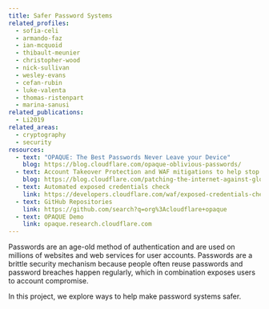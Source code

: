 ```yaml
---
title: Safer Password Systems
related_profiles:
  - sofia-celi
  - armando-faz
  - ian-mcquoid
  - thibault-meunier
  - christopher-wood
  - nick-sullivan
  - wesley-evans
  - cefan-rubin
  - luke-valenta
  - thomas-ristenpart
  - marina-sanusi
related_publications:
  - Li2019
related_areas:
  - cryptography
  - security
resources:
  - text: "OPAQUE: The Best Passwords Never Leave your Device"
    blog: https://blog.cloudflare.com/opaque-oblivious-passwords/
  - text: Account Takeover Protection and WAF mitigations to help stop Global Brute Force Campaigns
    blog: https://blog.cloudflare.com/patching-the-internet-against-global-brute-force-campaigns/
  - text: Automated exposed credentials check
    link: https://developers.cloudflare.com/waf/exposed-credentials-check
  - text: GitHub Repositories
    link: https://github.com/search?q=org%3Acloudflare+opaque
  - text: OPAQUE Demo
    link: opaque.research.cloudflare.com
---
```


Passwords are an age-old method of authentication and are used on millions of websites and web services for user accounts. Passwords are a brittle security mechanism because people often reuse passwords and password breaches happen regularly, which in combination exposes users to account compromise. 

In this project, we explore ways to help make password systems safer.